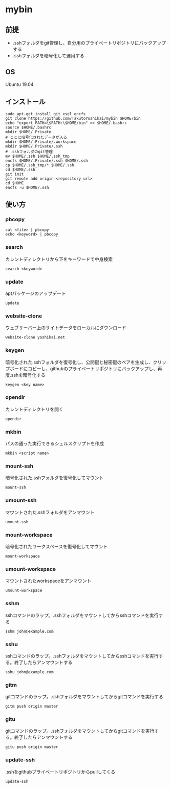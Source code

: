 # mybin

## 前提
* .sshフォルダをgit管理し、自分用のプライベートリポジトリにバックアップする
* .sshフォルダを暗号化して運用する

## OS
Ubuntu 19.04

## インストール
```
sudo apt-get install git xsel encfs
git clone https://github.com/TakutoYoshikai/mybin $HOME/bin
echo "export PATH=\$PATH:\$HOME/bin" >> $HOME/.bashrc
source $HOME/.bashrc
mkdir $HOME/.Private
# ここに暗号化されたデータが入る
mkdir $HOME/.Private/.workspace
mkdir $HOME/.Private/.ssh
# .sshフォルダのgit管理
mv $HOME/.ssh $HOME/.ssh_tmp
encfs $HOME/.Private/.ssh $HOME/.ssh
cp $HOME/.ssh_tmp/* $HOME/.ssh
cd $HOME/.ssh
git init
git remote add origin <repository url>
cd $HOME
encfs -u $HOME/.ssh
```


## 使い方
### pbcopy
```
cat <file> | pbcopy
echo <keyword> | pbcopy
```

### search
カレントディレクトリから下をキーワードで中身検索
```
search <keyword>
```

### update
aptパッケージのアップデート
```
update
```

### website-clone
ウェブサーバー上のサイトデータをローカルにダウンロード
```
website-clone yoshikai.net
```

### keygen
暗号化された.sshフォルダを復号化し、公開鍵と秘密鍵のペアを生成し、クリップボードにコピーし、githubのプライベートリポジトリにバックアップし、再度.sshを暗号化する
```
keygen <key name>
```

### opendir
カレントディレクトリを開く
```
opendir
```

### mkbin
パスの通った実行できるシェルスクリプトを作成
```
mkbin <script name>
```

### mount-ssh
暗号化された.sshフォルダを復号化してマウント
```
mount-ssh
```

### umount-ssh
マウントされた.sshフォルダをアンマウント
```
umount-ssh
```

### mount-workspace
暗号化されたワークスペースを復号化してマウント
```
mount-workspace
```

### umount-workspace
マウントされたworkspaceをアンマウント
```
umount-workspace
```

### sshm
sshコマンドのラップ。.sshフォルダをマウントしてからsshコマンドを実行する
```
sshm john@example.com
```

### sshu
sshコマンドのラップ。.sshフォルダをマウントしてからsshコマンドを実行する。終了したらアンマウントする
```
sshu john@example.com
```

### gitm
gitコマンドのラップ。.sshフォルダをマウントしてからgitコマンドを実行する
```
gitm push origin master
```

### gitu
gitコマンドのラップ。.sshフォルダをマウントしてからgitコマンドを実行する。終了したらアンマウントする
```
gitu push origin master
```

### update-ssh
.sshをgithubプライベートリポジトリからpullしてくる
```
update-ssh
```
